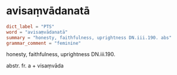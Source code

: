 # avisaṃvādanatā

``` toml
dict_label = "PTS"
word = "avisaṃvādanatā"
summary = "honesty, faithfulness, uprightness DN.iii.190. abs"
grammar_comment = "feminine"
```

honesty, faithfulness, uprightness DN.iii.190.

abstr. fr. a \+ visaṃvāda

